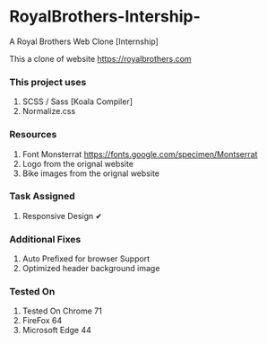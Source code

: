 # RoyalBrothers-Intership-
A Royal Brothers Web Clone [Internship]

This a clone of website <https://royalbrothers.com> 

### This project uses
1. SCSS / Sass [Koala Compiler]
2. Normalize.css

### Resources
1. Font Monsterrat <https://fonts.google.com/specimen/Montserrat>
2. Logo from the orignal website
3. Bike images from the orignal website

### Task Assigned
1. Responsive Design ✔

### Additional Fixes
1. Auto Prefixed for browser Support
2. Optimized header background image

### Tested On
1. Tested On Chrome 71
2. FireFox 64
3. Microsoft Edge 44

